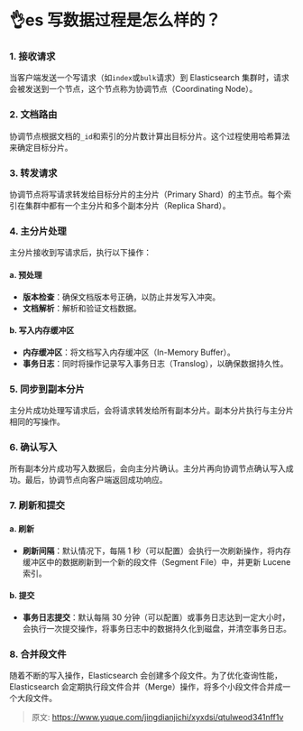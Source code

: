 # 👌es 写数据过程是怎么样的？

### 1. 接收请求
当客户端发送一个写请求（如`index`或`bulk`请求）到 Elasticsearch 集群时，请求会被发送到一个节点，这个节点称为协调节点（Coordinating Node）。

### 2. 文档路由
协调节点根据文档的`_id`和索引的分片数计算出目标分片。这个过程使用哈希算法来确定目标分片。

### 3. 转发请求
协调节点将写请求转发给目标分片的主分片（Primary Shard）的主节点。每个索引在集群中都有一个主分片和多个副本分片（Replica Shard）。

### 4. 主分片处理
主分片接收到写请求后，执行以下操作：

#### a. 预处理
+ **版本检查**：确保文档版本号正确，以防止并发写入冲突。
+ **文档解析**：解析和验证文档数据。

#### b. 写入内存缓冲区
+ **内存缓冲区**：将文档写入内存缓冲区（In-Memory Buffer）。
+ **事务日志**：同时将操作记录写入事务日志（Translog），以确保数据持久性。

### 5. 同步到副本分片
主分片成功处理写请求后，会将请求转发给所有副本分片。副本分片执行与主分片相同的写操作。

### 6. 确认写入
所有副本分片成功写入数据后，会向主分片确认。主分片再向协调节点确认写入成功。最后，协调节点向客户端返回成功响应。

### 7. 刷新和提交
#### a. 刷新
+ **刷新间隔**：默认情况下，每隔 1 秒（可以配置）会执行一次刷新操作，将内存缓冲区中的数据刷新到一个新的段文件（Segment File）中，并更新 Lucene 索引。

#### b. 提交
+ **事务日志提交**：默认每隔 30 分钟（可以配置）或事务日志达到一定大小时，会执行一次提交操作，将事务日志中的数据持久化到磁盘，并清空事务日志。

### 8. 合并段文件
随着不断的写入操作，Elasticsearch 会创建多个段文件。为了优化查询性能，Elasticsearch 会定期执行段文件合并（Merge）操作，将多个小段文件合并成一个大段文件。



> 原文: <https://www.yuque.com/jingdianjichi/xyxdsi/qtulweod341nff1v>